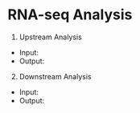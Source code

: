 # RNA-seq Analysis

1. Upstream Analysis

- Input:
- Output:

2. Downstream Analysis

- Input:
- Output:
